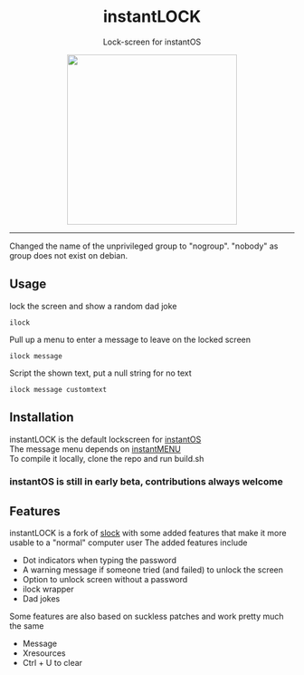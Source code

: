 <div align="center">
    <h1>instantLOCK</h1>
    <p>Lock-screen for instantOS</p>
    <img width="300" height="300" src="https://raw.githubusercontent.com/instantOS/instantLOGO/main/png/lock.png">
</div>

--------
Changed the name of the unprivileged group to "nogroup". "nobody" as group does not exist on debian.


## Usage
lock the screen and show a random dad joke
```
ilock
```

Pull up a menu to enter a message to leave on the locked screen
```
ilock message
```

Script the shown text, put a null string for no text
```
ilock message customtext
```


## Installation
instantLOCK is the default lockscreen for [instantOS](https://instantos.github.io)  
The message menu depends on [instantMENU](https://github.com/instantos/instantmenu)  
To compile it locally, clone the repo and run build.sh

### instantOS is still in early beta, contributions always welcome

## Features

instantLOCK is a fork of [slock](https://tools.suckless.org/slock/) with some added features that make it more usable to a "normal" computer user
The added features include

- Dot indicators when typing the password
- A warning message if someone tried (and failed) to unlock the screen
- Option to unlock screen without a password
- ilock wrapper
- Dad jokes

Some features are also based on suckless patches and work pretty much the same

- Message
- Xresources
- Ctrl + U to clear
